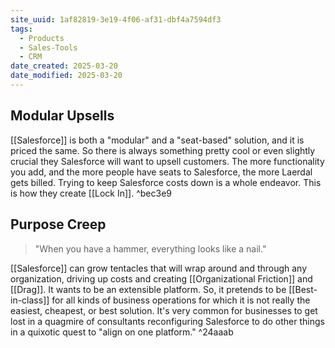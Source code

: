 ```yaml
---
site_uuid: 1af82819-3e19-4f06-af31-dbf4a7594df3
tags:
  - Products
  - Sales-Tools
  - CRM
date_created: 2025-03-20
date_modified: 2025-03-20
---
```


## Modular Upsells

[[Salesforce]] is both a "modular" and a "seat-based" solution, and it is priced the same. So there is always something pretty cool or even slightly crucial they Salesforce will want to upsell customers. The more functionality you add, and the more people have seats to Salesforce, the more Laerdal gets billed.  Trying to keep Salesforce costs down is a whole endeavor. This is how they create [[Lock In]].   ^bec3e9

## Purpose Creep

>"When you have a hammer, everything looks like a nail."

[[Salesforce]] can grow tentacles that will wrap around and through any organization, driving up costs and creating [[Organizational Friction]] and [[Drag]]. It wants to be an extensible platform. So, it pretends to be [[Best-in-class]] for all kinds of business operations for which it is not really the easiest, cheapest, or best solution.  It's very common for businesses to get lost in a quagmire of consultants reconfiguring Salesforce to do other things in a quixotic quest to "align on one platform."  ^24aaab